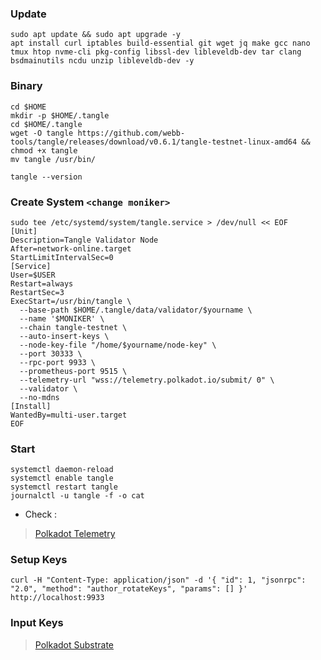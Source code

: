 ### Update
```
sudo apt update && sudo apt upgrade -y
apt install curl iptables build-essential git wget jq make gcc nano tmux htop nvme-cli pkg-config libssl-dev libleveldb-dev tar clang bsdmainutils ncdu unzip libleveldb-dev -y
```

### Binary
```
cd $HOME
mkdir -p $HOME/.tangle
cd $HOME/.tangle
wget -O tangle https://github.com/webb-tools/tangle/releases/download/v0.6.1/tangle-testnet-linux-amd64 && chmod +x tangle
mv tangle /usr/bin/
```
```
tangle --version
```

### Create System `<change moniker>`
```
sudo tee /etc/systemd/system/tangle.service > /dev/null << EOF
[Unit]
Description=Tangle Validator Node
After=network-online.target
StartLimitIntervalSec=0
[Service]
User=$USER
Restart=always
RestartSec=3
ExecStart=/usr/bin/tangle \
  --base-path $HOME/.tangle/data/validator/$yourname \
  --name '$MONIKER' \
  --chain tangle-testnet \
  --auto-insert-keys \
  --node-key-file "/home/$yourname/node-key" \
  --port 30333 \
  --rpc-port 9933 \
  --prometheus-port 9515 \
  --telemetry-url "wss://telemetry.polkadot.io/submit/ 0" \
  --validator \
  --no-mdns
[Install]
WantedBy=multi-user.target
EOF
```

### Start
```
systemctl daemon-reload
systemctl enable tangle
systemctl restart tangle
journalctl -u tangle -f -o cat
```

- Check :
> [Polkadot Telemetry](https://telemetry.polkadot.io/#list/0xea63e6ac7da8699520af7fb540470d63e48eccb33f7273d2e21a935685bf1320")

### Setup Keys
```
curl -H "Content-Type: application/json" -d '{ "id": 1, "jsonrpc": "2.0", "method": "author_rotateKeys", "params": [] }' http://localhost:9933
```

### Input Keys
> [Polkadot Substrate](https://polkadot.js.org/apps/#/accounts")


